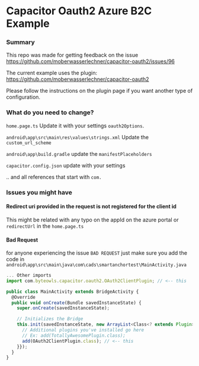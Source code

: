 # Capacitor Oauth2 Azure B2C Example

### Summary
This repo was made for getting feedback on the issue https://github.com/moberwasserlechner/capacitor-oauth2/issues/96

The current example uses the plugin: https://github.com/moberwasserlechner/capacitor-oauth2

Please follow the instructions on the plugin page if you want another type of configuration.

### What do you need to change?
`home.page.ts`
Update it with your settings `oauth2Options`.

`android\app\src\main\res\values\strings.xml`
Update the `custom_url_scheme`

`android\app\build.gradle`
update the `manifestPlaceholders` 

`capacitor.config.json`
update with your settings

.. and all references that start with `com.`

### Issues you might have




#### Redirect uri provided in the request is not registered for the client id
This might be related with any typo on the appId on the azure portal or `redirectUrl` in the `home.page.ts`


#### Bad Request
for anyone experiencing the issue `BAD REQUEST` just make sure you add the code in `android\app\src\main\java\com\cads\smartanchortest\MainActivity.java`
```typescript
... Other imports
import com.byteowls.capacitor.oauth2.OAuth2ClientPlugin; // <-- this

public class MainActivity extends BridgeActivity {
  @Override
  public void onCreate(Bundle savedInstanceState) {
    super.onCreate(savedInstanceState);

    // Initializes the Bridge
    this.init(savedInstanceState, new ArrayList<Class<? extends Plugin>>() {{
      // Additional plugins you've installed go here
      // Ex: add(TotallyAwesomePlugin.class);
      add(OAuth2ClientPlugin.class); // <-- this
    }});
  }
}
```
